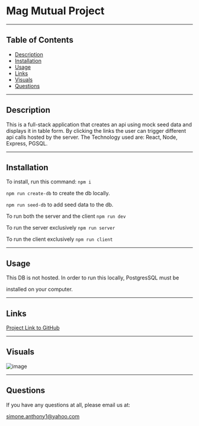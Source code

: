 # Mag Mutual Project

***

## Table of Contents
- [Description](#description)  
- [Installation](#installation)
- [Usage](#usage)
- [Links](#links)  
- [Visuals](#visuals)
- [Questions](#questions)

***

## Description
This is a full-stack application that creates an api using mock
seed data and displays it in table form. By clicking the links
the user can trigger different api calls hosted by the 
server. The Technology used are: React, Node, Express, PGSQL.

***

## Installation
To install, run this command: `npm i`

`npm run create-db` to create the db locally.

`npm run seed-db` to add seed data to the db.

To run both the server and the client `npm run dev`

To run the server exclusively `npm run server`

To run the client exclusively `npm run client`

***

## Usage

This DB is not hosted. In order to run this locally, PostgresSQL must be

installed on your computer.


***

## Links
[Project Link to GitHub](https://github.com/mattholtmoore/presidential-gallery)  
 

***

## Visuals
<img src="images/presidential-gallery-one.png" alt="image"/>


***

## Questions
If you have any questions at all, please email us at: 

simone.anthony1@yahoo.com




